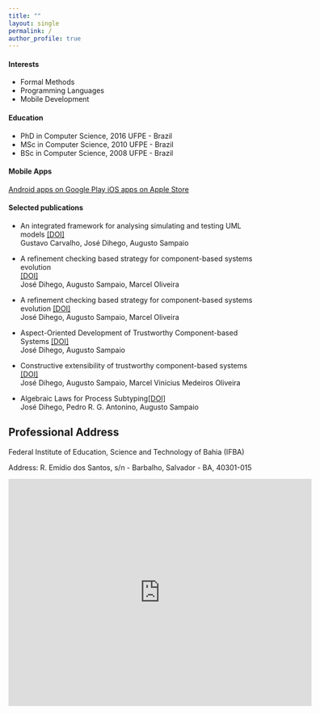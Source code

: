 ```yaml
---
title: ""
layout: single
permalink: /
author_profile: true
---
```


<link rel="stylesheet" href="{{ '/assets/css/custom.css' | relative_url }}">

#### Interests
- <span class="education-title">Formal Methods</span> 
- <span class="education-title">Programming Languages</span> 
- <span class="education-title">Mobile Development</span> 
 

#### Education
- <span class="education-title">PhD in Computer Science, 2016 UFPE - Brazil</span> 
- <span class="education-title">MSc in Computer Science, 2010 UFPE - Brazil</span> 
- <span class="education-title">BSc in Computer Science, 2008 UFPE - Brazil</span> 

#### Mobile Apps
 
<a href="https://play.google.com/store/apps/developer?id=José+Dihego+da+Silva+Oliveira" target="_blank">
  <i class="fab fa-google-play" style="font-size:24px;"></i>
 Android apps on Google Play
</a>
 
<a href="https://apps.apple.com/us/developer/jose-dihego-da-silva-oliveira/id1234567890" target="_blank">
  <i class="fab fa-app-store-ios" style="font-size:24px;"></i>
  iOS apps on Apple Store
</a>


#### Selected publications


- <span class="paper-title">An integrated framework for analysing simulating and testing UML models</span>
<span class="doi-title"><a href="https://doi.org/10.1007/978-3-031-78116-2_6" target="_blank" rel="noopener noreferrer">[DOI]</a></span><br>
<span class="author-title">Gustavo Carvalho, José Dihego, Augusto Sampaio</span>
  
- <span class="paper-title">A refinement checking based strategy for component-based systems evolution</span>  
<span class="doi-title"><a href="https://arxiv.org/abs/2005.10295" target="_blank" rel="noopener noreferrer">[DOI]</a></span><br>
  <span class="author-title">José Dihego, Augusto Sampaio, Marcel Oliveira</span> 

-  <span class="paper-title">A refinement checking based strategy for component-based systems evolution</span> <span class="doi-title"><a href="https://doi.org/10.1016/j.jss.2020.110598" target="_blank" rel="noopener noreferrer">[DOI]</a></span><br><span class="author-title">
José Dihego, Augusto Sampaio, Marcel Oliveira</span> 

- <span class="paper-title">Aspect-Oriented Development of Trustworthy Component-based Systems</span> <span class="doi-title"><a href="https://doi.org/10.1007/978-3-319-25150-9_25" target="_blank" rel="noopener noreferrer">[DOI]</a></span><br><span class="author-title">
 José Dihego, Augusto Sampaio</span> 


- <span class="paper-title">Constructive extensibility of trustworthy component-based systems</span> <span class="doi-title"><a href="https://doi.org/10.1145/2695664.2695916" target="_blank" rel="noopener noreferrer">[DOI]</a></span><br><span class="author-title">
 José Dihego, Augusto Sampaio, Marcel Vinícius Medeiros Oliveira </span> 

- <span class="paper-title">Algebraic Laws for Process Subtyping</span><span class="doi-title"><a href="https://doi.org/10.1007/978-3-642-41202-8_2" target="_blank" rel="noopener noreferrer">[DOI]</a></span><br> <span class="author-title">
 José Dihego, Pedro R. G. Antonino, Augusto Sampaio</span> 

## Professional Address

<span class="general-title">Federal Institute of Education, Science and Technology of Bahia (IFBA)</span>

<span class="general-title">Address: R. Emídio dos Santos, s/n - Barbalho, Salvador - BA, 40301-015</span>
<iframe src="https://www.google.com/maps/embed?pb=!1m18!1m12!1m3!1d3655.2509220753486!2d-38.50325958965805!3d-12.963279687298526!2m3!1f0!2f0!3f0!3m2!1i1024!2i768!4f13.1!3m3!1m2!1s0x71604df54e0265b%3A0xfcb98df08aee6867!2sIFBA%20-%20Campus%20Salvador!5e1!3m2!1sen!2sbr!4v1724614744533!5m2!1sen!2sbr" width="600" height="450" style="border:0;" allowfullscreen="" loading="lazy" referrerpolicy="no-referrer-when-downgrade"></iframe>
